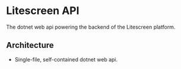 # Litescreen API

The dotnet web api powering the backend of the Litescreen platform.

## Architecture

- Single-file, self-contained dotnet web api.